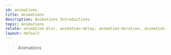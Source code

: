 ```yaml
---
id: animations
title: Animations
description: Animations Introductions
topic: Animations
relate: animation-blur, animation-delay, animation-duration, animation-fade, animation-loop, animation-roll, animation-slide
layout: default
---
```


> Animations

#
